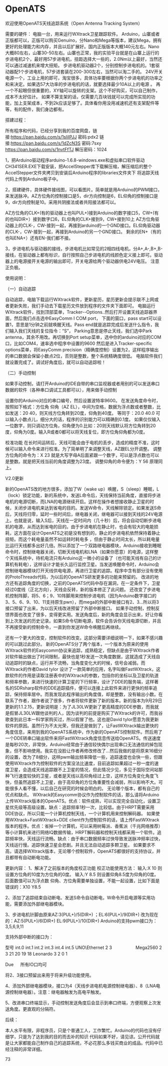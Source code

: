 # OpenATS
欢迎使用OpenATS天线追踪系统（Open Antenna Tracking System）



需要的硬件：
  电脑一台，用来运行WXtrack卫星跟踪软件。
  Arduino，山寨或者正版都可以，正版可以购买Genuino，分Nano和Mega等版本，建议Mega，拥有更好的处理能力和内存，并且以后扩展好。国内正版版本大概140元左右。Nano大概80左右，山寨30-50左右。山寨也正常，我的实验平台就是在山寨上运行的
  步进电机2个，最好用57步进电机，扭距选择大一些的，2.0Nm以上最好，当然还可以通过减速机来增大扭矩。
  步进电机驱动器2个，分别控制步进电机的。1套驱动器配1个步进电机，57步进套装在200-300左右，当然可以淘二手的。
  24V开关电源一个，工业上用的即可，淘宝很多，具体功率要根据你两个步进电机的功率之和来决定。如果选57大功率的步进电机的话，就要选择最少10A以上的电源
。
  再一个不起眼但很重要的，XY轴可以旋转的支架。这个不好购买，可以自己制作，成本不太好估计。
  如果不算支架的话，仅需要几百块钱就可以完成所实现的功能，加上支架成本，不到2k应该足够了。具体看你用没用减速机还有支架配件等等，有的配件，我们身边都有。


搭建过程：

所有程序和代码，已经分享到我的百度网盘，链接:https://pan.baidu.com/s/1sliIPJJ 密码:pdx2    链接:https://pan.baidu.com/s/1dZcN3S 密码:7sxy
https://pan.baidu.com/s/1nvtFfTJ 解压密码：1024


1，把Arduino驱动程序arduino-1.6.8-windows.exe和虚拟串口软件驱动CH341SER.EXE下载安装，把AccelStepper库下载解压缩，解压缩后的整个AccelStepper文件夹拷贝到安装后Arduino程序的libraries文件夹下
   将追踪天线代码上传到Arduino板子中。

2，搭建硬件，具体硬件接线图，可以看图片。简单就是用Arduino的PWM接口，来发送脉冲。AZ方位角的控制接口是5，dir方向控制是6，EL仰角的控制接口是9，dir方向控制是10。采用共阴接法或者共阳接法都可以。
   
   AZ方位角的CLK+(有的驱动器上也叫PUL+)接到Arduino的数字接口5，CW+(有的也叫DIR+）接到数字口6，EL仰角的CLK+接到9，CW+接到10上
   AZ方位角驱动器上的CLK-，CW-接到一起，再接到arduino的一个GND接口。EL仰角驱动器的CLK-，CW-接到一起，再接到Arduino的另一个GND接口。
   剩余的EN+（有的也叫ENA+）还有EN-我们都不接。

3，步进电机与驱动器的接线，步进电机比如常见的2相四线电机，分A+,A-,B+,B-接线，在驱动器上都有标识，自行按照自己步进电机的线颜色定义接上即可。驱动器上的电源接开关电源的输出即可，开关电源给两个驱动器供电24V电压。
   注意正负极。



使用说明：

（一）自动追踪

  自动追踪，电脑下载运行WXtrack软件，更新星历，星历更新会提示联不上网或者更新失败，我们手动去下载星历文件放到程序的文件夹下面即可。
  电脑运行WXtrack软件，找到顶部菜单，Tracker--Options..然后打开设置天线追踪器界面，然后我们点击选中EasyComm I COM port，
  下面的窗口，pass start可以设置1，意思是1分钟之前就唤醒天线。Pass end就是追踪完成后发送什么指令，我们输入我们天线的复位指令：“S”，
  Parking意思是停止天线，我们选中Park antenna，其余不用改。再切换到Port setup菜单，选中你的arduino对应的COM口，比如COM4，速率选中程序中设置的9600
  然后是进入Tracker-specific options菜单，将EasyComm precision（精确度控制）设置为2，这样程序输出的串口数据会保留小数点2位，否则是整数，整个系统精确度很低。
  电脑软件我们就设置完成了。调试好角度后，就可以自动追踪啦！

（二）手动控制

如果手动控制，请打开Arduino的IDE自带的串口监视器或者用别的可以发送串口数据的软件（各种串口调试工具都可以），用来做手动控制

设置你的Arduino对应的串口编号，然后设置波特率9600。
在发送角度命令时，按照如下格式：方位角 仰角（AZ EL），中间为空格，数据为浮点数或者整数，比如发送：20 40，则天线方位角转到20度，仰角到40度。
等同于：20.0 40.0  可以输入小数点儿，细分大的话，程序的识别能力可以精确到0.1度。
如果仅仅输入一位数字，则只调动方位角，仰角便为0.比如：20则天线默认将方位角转到20度，仰角为0度。输入R或者0都可以将天线复位，即方位角仰角都为0度。


校准功能
在长时间运转后，天线可能会由于电机的丢步，造成的精度不准，这时候可以输入命令来进行校准。为了简单明了来调整天线，AZ跟EL分开调整。
调整方位角的命令为：X 23 就是大写字母A后面紧跟一个数字，可以是浮点数也可以是整数。就是把天线当前的角度调整为23度。
调整仰角的命令便为：Y 56 原理同上。





V2.0更新

新的OpenATS改的地方很多，添加了W（wake up）唤醒，S（sleep）睡眠，L（lock）锁定功能，新的系统中，发送L命令后，天线保持当前角度，直接将步进电机的电源切断，而LNA的电源继续开启。这样在操作者想接收静止卫星的时候，关闭步进电机来达到省电的目的。发送W命令，天线解除锁定。如果发送S命后，天线将归零，延时一些时间后，继电器关闭，继电器可以接到天线的24V电源上。也就是说，输入S后，天线在一定时间内（几十秒）后，将会自动切断步进电机的电源，从而达到省电的目的。由于步进电机在静止时，也会有较大的电能损耗，这方面在设计OpenATS之初是没有想到的，静止的步进电机依然保持着静止扭矩。而这个耗电量虽然不如运转时耗电多 ，但由于静止时间太长，所以耗电量比运行天线都多出好几倍。所以添加了一个双路继电器模块，Arduino接收到睡眠命令时，控制继电器关闭，切断天线电机和LNA（如果你愿意）的电源，这样整个天线系统中，待机电流只有Arduino这一微小的设备了（也可能天线有自己的计算机有耗电），这样设计才能长久运行监控卫星。当发送唤醒命令时，Arduino会控制继电器模块打开天线供电电源，再进行卫星的追踪。程序中含有部分没有使用的ProtoThreads代码，为以后的OpenATS研发更多的功能来预留的。
改进的地方还有追踪角度的切换，之前的OpenATS代码中存在漏洞，在一定条件下，卫星经过0度线（正北方向），天线会反转，新的版本修正了此问题。
还改变了步进电机控制阵脚，将5、6；9、10阵脚用来控制步进电机（因为Arduino数字接口的3、5、6、9、10、11支持原生pwn），而mega的外部中断接口有2、3...所以将3接口预留了出来，为以后天线改进预留了外部中断接口。
如果手动控制，控制反馈界面也改变了很多，变得更实用。发送角度后，新的角度会显示出来，好让你看到上次发送的历史记录。如果S命令切断电源，软件会告诉你天线电源切断，并且不再接受新的控制命令，一直到你发送W命令唤醒后再继续。

还有一个更大的改变，控制软件的改变。这部分需要详细说明一下，如果不感兴趣的可以跳过此部分。
新的OpenATS分了两个版本，一个版本为原来的使用WXtrack软件的Easycomm协议来追踪，成熟稳定，但缺点是由于WXtrack作者对软件输出做出了时间限制，最快也是1秒发送一次角度数据，这就造成了天线自动追踪时的缺点，运行并不流畅，当角度变化大的时候，信号会减弱。而WXtrack的作者David tylor 设计了一款简单的应用，名字叫做FastWXtrack，这款软件的作用是读取注册表中的WXtrack的参数，包括你的坐标以及卫星的轨道和频率参数，来进行快速的计算卫星的下行频率，设计了DDE的服务端，这样著名的SDRsharp软件的DDE追踪插件，便可以连接上此软件来进行更快的频率追踪，保持频率居中。而我发现此程序输出的角度值，却是整数，没有输出小数。在联系了作者，跟作者说了很多，作者将软件更新了新的版本。新的版本为9月29日更新的1.1.2.15，更新说明是：为了JL30LW更新了更高精度的DDE参数，而我就是假冒JL30LW跟他谈判的人，因为谈判的前提是购买了WXtrack的许可，而我谷歌查到此日本一科学家购买过，所以假冒了他。这也是David tylor愿意为我更新软件的原因。虽然行为不太光荣，但我还是做到了，让FastWXtrack输出更快的角度信息，来用到我的OpenATS系统中，作为新的OpenATS控制软件。然后用了一个DDE转串口输出软件来将FastWXtrack角度信息传送给OpenATS。传送速度是每秒20次，非常快，Arduino经常由于通信较快偶尔出现串口无法通信的掉包现象，但不影响使用。我实在没脸让作者再修改修改了...然后我做的是将原来16细分的设置，改为了8细分，这样pwm输出频率降低一些，追踪速度也会快一些，但跟使用WXtrack作为控制软件的方案没法比速度，目前追踪如果超过一秒一度的速度卫星，会造成天线追踪跟不上卫星的情况，但此情况少见，多见于国际空间站那种飞行速度较快的卫星，或者是天线以高仰角经过上空，这样方位角变化角度飞快，但虽然追踪不上卫星，由于高仰角的方位角重要性会减弱，所以影响不大。可能很多人看不懂，以后自己在研究的时候会明白的。
无论哪个版本，都有自己的优点和缺点。
WXtrack的Easycomm协议作为控制软件的话，那么请将Arduino上传WXtrack版本的OpenATS。优点：软件成熟，可以实现完全自动化，设置卫星优先级等高级设置。缺点：追踪频率1秒一次，比较低。由于HRPT需要采用DDE协议，所以只能一个计算机控制天线，一个计算机用来控制解码器。
如果使用WXtrack+FastWXtrack+DDE client作为控制软件的话，请上传FastWXtrack版本的程序。优点：省掉一个计算机，可以采用树莓派、香蕉派（千兆网络推荐）等小计算机来进行网络IQ数据传输，HRPT解码器和控制天线都采用一个软件。追踪频率快，天线运行流畅。缺点：由于串口数据频率过快导致发送脉冲频率过快，天线运行慢。追踪快速卫星会悲剧。并且无法自动追踪多颗卫星。
如果要求不高，请选择WXtrack版本，无论哪个控制软件，OpenATS都很好的支持协议，并且都带有自动断电功能。

更新内容：
1、解决了之前版本的角度校正功能
   校正功能使用方法：
   输入:X 10 则设置方位角的10度为方位角的0度。
   输入:Y 8.5 则设置仰角8.5度为仰角的0度。
   后面数值可以为浮点数
   仰角、方位角需要单独设置，不能一起设置，比如下面是错误的：X10 Y8.5

2、添加了追踪结束自动断电、发送S命令自动断电，W命令开启电源等实用功能，需要添加外部继电器模块。

3、步进电机针脚由原来AZ:3(PUL+)/5(DIR+) ；EL:6(PUL+)/9(DIR+) 改为现在的：AZ:5(PUL+)/6(DIR+) EL:9(PUL+)/10(DIR+) 
   Arduino的支持pwm接口为：3,5,6,9,11

   支持外部中断的接口为：

   型号	       int.0	int.1  int.2	int.3	int.4	int.5
 UNO\Ethernet	2	3	　	　	　	　
 Mega2560	2	3	21	20	19	18
 Leonardo	3	2	0	1	　	　

  Due	　   所有IO口均可

  将2、3接口预留出来用于将来升级功能使用。

4、添加外部继电器模块，接口为4（天线步进电机电源控制继电器）、8（LNA电源控制继电器）。注意：继电器触发为高电平触发。

5、改进串口终端显示，手动控制发送角度后会显示到串口终端，方便观察上次发送角度。更直观的分隔符。


后续：

本人水平有限，非程序员，只是个普通工人，工作繁忙。Arduino的代码也没有仔细学，只是为了达到我的目的而去补的知识
代码如果不好，请见谅。公开代码就是让大家都能自己制作自己的追踪系统，不必花那么多钱买商业的成品。代码中已经注释的非常详细。

73
